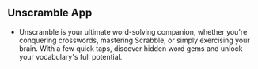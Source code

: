 ## Unscramble App

- Unscramble is your ultimate word-solving companion, whether you're conquering crosswords, 
mastering Scrabble, or simply exercising your brain. With a few quick taps, 
discover hidden word gems and unlock your vocabulary's full potential.

<!-- ![UNSCRAMBLE APP](https://github.com/AVidhanR/Unscramble-App/assets/116101537/79d65073-5586-4165-935a-7583bfde3522) -->
